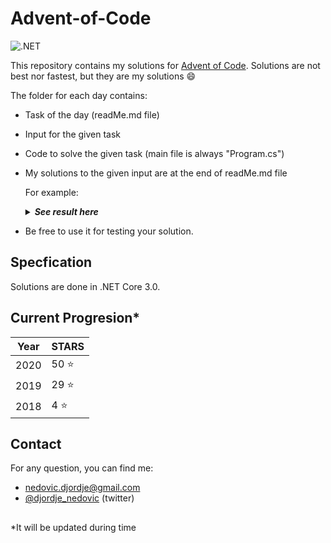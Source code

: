 # Advent-of-Code

![.NET](https://github.com/DjolenceTipic/Advent-of-Code/workflows/.NET/badge.svg?branch=main)

This repository contains my solutions for [Advent of Code](https://adventofcode.com/). 
Solutions are not best nor fastest, but they are my solutions :smile:

The folder for each day contains:

- Task of the day (readMe.md file)
- Input for the given task
- Code to solve the given task (main file is always "Program.cs")
- My solutions to the given input are at the end of readMe.md file

	For example:

	<details>
	  <summary><strong><em>See result here</em></strong></summary>
		Your puzzle answer was <strong><em>133</em></strong>.
	</details>

 - Be free to use it for testing your solution.

## Specfication
Solutions are done in .NET Core 3.0.

## Current Progresion*

| Year | STARS |
 ------------- | ------------- |
 2020 | 50 :star:|
 2019 | 29 :star:|
 2018 | 4 :star:|

## Contact
For any question, you can find me:
- nedovic.djordje@gmail.com
- [@djordje_nedovic](https://twitter.com/djordje_nedovic) (twitter)

##
*It will be updated during time
